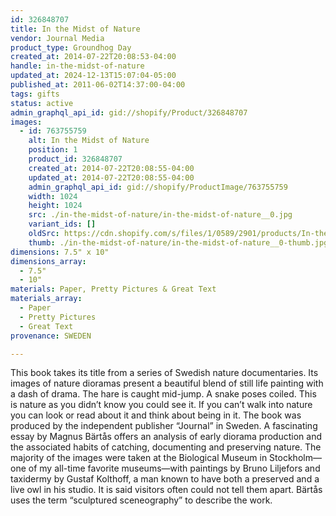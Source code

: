 ```yaml
---
id: 326848707
title: In the Midst of Nature
vendor: Journal Media
product_type: Groundhog Day
created_at: 2014-07-22T20:08:53-04:00
handle: in-the-midst-of-nature
updated_at: 2024-12-13T15:07:04-05:00
published_at: 2011-06-02T14:37:00-04:00
tags: gifts
status: active
admin_graphql_api_id: gid://shopify/Product/326848707
images:
  - id: 763755759
    alt: In the Midst of Nature
    position: 1
    product_id: 326848707
    created_at: 2014-07-22T20:08:55-04:00
    updated_at: 2014-07-22T20:08:55-04:00
    admin_graphql_api_id: gid://shopify/ProductImage/763755759
    width: 1024
    height: 1024
    src: ./in-the-midst-of-nature/in-the-midst-of-nature__0.jpg
    variant_ids: []
    oldSrc: https://cdn.shopify.com/s/files/1/0589/2901/products/In-the-Midst-of-Nature.jpeg?v=1406074135
    thumb: ./in-the-midst-of-nature/in-the-midst-of-nature__0-thumb.jpg
dimensions: 7.5" x 10"
dimensions_array:
  - 7.5"
  - 10"
materials: Paper, Pretty Pictures & Great Text
materials_array:
  - Paper
  - Pretty Pictures
  - Great Text
provenance: SWEDEN

---
```


This book takes its title from a series of Swedish nature documentaries. Its images of nature dioramas present a beautiful blend of still life painting with a dash of drama. The hare is caught mid-jump. A snake poses coiled. This is nature as you didn’t know you could see it. If you can’t walk into nature you can look or read about it and think about being in it. The book was produced by the independent publisher “Journal” in Sweden. A fascinating essay by Magnus Bärtås offers an analysis of early diorama production and the associated habits of catching, documenting and preserving nature. The majority of the images were taken at the Biological Museum in Stockholm—one of my all-time favorite museums—with paintings by Bruno Liljefors and taxidermy by Gustaf Kolthoff, a man known to have both a preserved and a live owl in his studio. It is said visitors often could not tell them apart. Bärtås uses the term “sculptured sceneography” to describe the work.